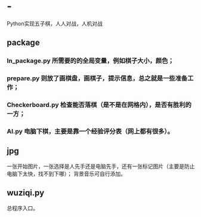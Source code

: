 # -
Python实现五子棋，人人对战，人机对战
## package
### In_package.py 所需要的的全局变量，例如棋子大小，颜色；
### prepare.py 则放了画棋盘，画棋子，提示信息，总之就是一些准备工作；
### Checkerboard.py 检查能否落棋（是不是在网格内），是否有胜利的一方；
### AI.py 电脑下棋，主要是靠一个经验评分表（网上都有很多）。
## jpg
一张开始图片，一张选择是人先手还是电脑先手，还有一张标记图片（主要是防止电脑下太快，找不到下哪）；
背景音乐可自行添加。
## wuziqi.py
总程序入口。
